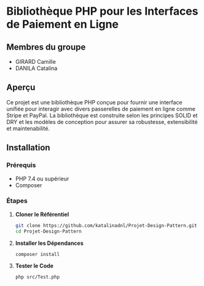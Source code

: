 # Bibliothèque PHP pour les Interfaces de Paiement en Ligne

## Membres du groupe
- GIRARD Camille
- DANILA Catalina

## Aperçu

Ce projet est une bibliothèque PHP conçue pour fournir une interface unifiée pour interagir avec divers passerelles de paiement en ligne comme Stripe et PayPal. La bibliothèque est construite selon les principes SOLID et DRY et les modèles de conception pour assurer sa robustesse, extensibilité et maintenabilité.

## Installation

### Prérequis

- PHP 7.4 ou supérieur
- Composer

### Étapes

1. **Cloner le Référentiel**

   ```bash
   git clone https://github.com/katalinadnl/Projet-Design-Pattern.git
   cd Projet-Design-Pattern


2. **Installer les Dépendances**

   ```bash
   composer install
   ```

3. **Tester le Code**

   ```bash
   php src/Test.php
   ```
